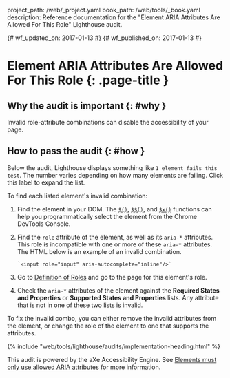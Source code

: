 project_path: /web/_project.yaml
book_path: /web/tools/_book.yaml
description: Reference documentation for the "Element ARIA Attributes Are Allowed For This Role" Lighthouse audit.

{# wf_updated_on: 2017-01-13 #}
{# wf_published_on: 2017-01-13 #}

# Element ARIA Attributes Are Allowed For This Role  {: .page-title }

## Why the audit is important {: #why }

Invalid role-attribute combinations can disable the accessibility of your
page.

## How to pass the audit {: #how }

Below the audit, Lighthouse displays something like `1 element fails
this test`. The number varies depending on how many elements are failing.
Click this label to expand the list.

To find each listed element's invalid combination:

1. Find the element in your DOM. The [`$()`][qs], [`$$()`][qsa], and
   [`$x()`][xp] functions can help you programmatically select the element
   from the Chrome DevTools Console.

1. Find the `role` attribute of the element, as well as its `aria-*`
   attributes. This role is incompatible with one or more of these `aria-*`
   attributes. The HTML below is an example of an invalid combination.

       `<input role="input" aria-autocomplete="inline"/>`

1. Go to [Definition of Roles][roles] and go to the page for this element's
   role.

1. Check the `aria-*` attributes of the element against the **Required
   States and Properties** or **Supported States and Properties** lists. Any
   attribute that is not in one of these two lists is invalid.

To fix the invalid combo, you can either remove the invalid attributes from
the element, or change the role of the element to one that supports the
attributes.

[qs]: /web/tools/chrome-devtools/console/command-line-reference#queryselector
[qsa]: /web/tools/chrome-devtools/console/command-line-reference#queryselectorall
[xp]: /web/tools/chrome-devtools/console/command-line-reference#xpath
[roles]: https://www.w3.org/TR/wai-aria/roles#role_definitions

{% include "web/tools/lighthouse/audits/implementation-heading.html" %}

This audit is powered by the aXe Accessibility Engine. See [Elements must only
use allowed ARIA attributes][axe] for more information.

[axe]: https://dequeuniversity.com/rules/axe/1.1/aria-allowed-attr
